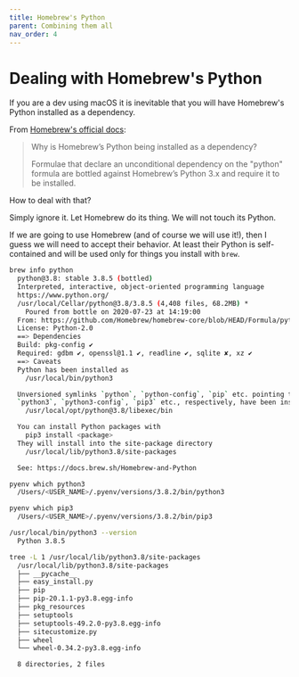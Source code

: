 ```yaml
---
title: Homebrew's Python
parent: Combining them all
nav_order: 4
---
```


# Dealing with Homebrew's Python

If you are a dev using macOS it is inevitable that you will have Homebrew's Python installed as a dependency.

From [Homebrew's official docs](https://docs.brew.sh/Homebrew-and-Python):

> Why is Homebrew’s Python being installed as a dependency?
> 
> Formulae that declare an unconditional dependency on the "python" formula are bottled against Homebrew’s Python 3.x and require it to be installed.

How to deal with that?

Simply ignore it. Let Homebrew do its thing. We will not touch its Python.

If we are going to use Homebrew (and of course we will use it!), then I guess we will need to accept their behavior. At least their Python is self-contained and will be used only for things you install with `brew`. 

```sh
brew info python
  python@3.8: stable 3.8.5 (bottled)
  Interpreted, interactive, object-oriented programming language
  https://www.python.org/
  /usr/local/Cellar/python@3.8/3.8.5 (4,408 files, 68.2MB) *
    Poured from bottle on 2020-07-23 at 14:19:00
  From: https://github.com/Homebrew/homebrew-core/blob/HEAD/Formula/python@3.8.rb
  License: Python-2.0
  ==> Dependencies
  Build: pkg-config ✔
  Required: gdbm ✔, openssl@1.1 ✔, readline ✔, sqlite ✘, xz ✔
  ==> Caveats
  Python has been installed as
    /usr/local/bin/python3

  Unversioned symlinks `python`, `python-config`, `pip` etc. pointing to
  `python3`, `python3-config`, `pip3` etc., respectively, have been installed into
    /usr/local/opt/python@3.8/libexec/bin

  You can install Python packages with
    pip3 install <package>
  They will install into the site-package directory
    /usr/local/lib/python3.8/site-packages

  See: https://docs.brew.sh/Homebrew-and-Python

pyenv which python3
  /Users/<USER_NAME>/.pyenv/versions/3.8.2/bin/python3

pyenv which pip3
  /Users/<USER_NAME>/.pyenv/versions/3.8.2/bin/pip3

/usr/local/bin/python3 --version
  Python 3.8.5

tree -L 1 /usr/local/lib/python3.8/site-packages
  /usr/local/lib/python3.8/site-packages
  ├── __pycache__
  ├── easy_install.py
  ├── pip
  ├── pip-20.1.1-py3.8.egg-info
  ├── pkg_resources
  ├── setuptools
  ├── setuptools-49.2.0-py3.8.egg-info
  ├── sitecustomize.py
  ├── wheel
  └── wheel-0.34.2-py3.8.egg-info

  8 directories, 2 files
```